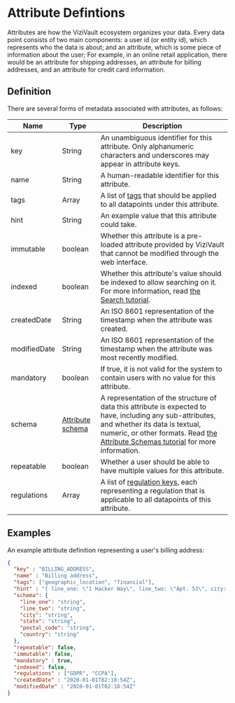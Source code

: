 # Attribute Defintions

Attributes are how the ViziVault ecosystem organizes your data. Every data point consists of two main components: a user id (or entity id), which represents who the data is about; and an attribute, which is some piece of information about the user; For example, in an online retail application, there would be an attribute for shipping addresses, an attribute for billing addresses, and an attribute for credit card information.

## Definition

There are several forms of metadata associated with attributes, as follows:

|Name |Type |Description|
|-----|-----|-----------|
|key|String|An unambiguous identifier for this attribute. Only alphanumeric characters and underscores may appear in attribute keys.|
|name|String|A human-readable identifier for this attribute.|
|tags|Array<String>|A list of [tags](/glossary/tag) that should be applied to all datapoints under this attribute.|
|hint|String|An example value that this attribute could take.|
|immutable|boolean|Whether this attribute is a pre-loaded attribute provided by ViziVault that cannot be modified through the web interface.|
|indexed|boolean|Whether this attribute's value should be indexed to allow searching on it. For more information, read [the Search tutorial](/tutorials/search).|
|createdDate|String|An ISO 8601 representation of the timestamp when the attribute was created.|
|modifiedDate|String|An ISO 8601 representation of the timestamp when the attribute was most recently modified.|
|mandatory|boolean|If true, it is not valid for the system to contain users with no value for this attribute.|
|schema|[Attribute schema](/tutorials/attribute-schemas)|A representation of the structure of data this attribute is expected to have, including any sub-attributes, and whether its data is textual, numeric, or other formats. Read [the Attribute Schemas tutorial](/tutorials/attribute-schemas) for more information.|
|repeatable|boolean|Whether a user should be able to have multiple values for this attribute.|
|regulations|Array<String>|A list of [regulation keys](/glossary/regulation), each representing a regulation that is applicable to all datapoints of this attribute.|

## Examples

An example attribute definition representing a user's billing address:

```json
{
  "key" : "BILLING_ADDRESS",
  "name" : "Billing address",
  "tags": ["geographic_location", "financial"],
  "hint" : "{ line_one: \"1 Hacker Way\", line_two: \"Apt. 53\", city: \"Menlo Park\", state: \"California\", postal_code: \"94025-1456\", country: \"USA\"}",
  "schema": {
    "line_one": "string",
    "line_two": "string",
    "city": "string",
    "state": "string",
    "postal_code": "string",
    "country": "string"
  },
  "repeatable": false,
  "immutable": false,
  "mandatory" : true,
  "indexed": false,
  "regulations" : ["GDPR", "CCPA"],
  "createdDate" : "2020-01-01T02:18:54Z",
  "modifiedDate" : "2020-01-01T02:18:54Z"
}
```